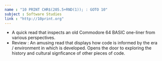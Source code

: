 ```yaml
---
name : "10 PRINT CHR$(205.5+RND(1)); : GOTO 10"
subject : Software Studies
link : "http://10print.org"
---
```


* A quick read that inspects an old Commodore 64 BASIC one-liner from various perspectives.
* Review : An amusing read that displays how code is informed by the era / environment in which is developed. Opens the door to exploring the history and cultural signficance of other pieces of code.
